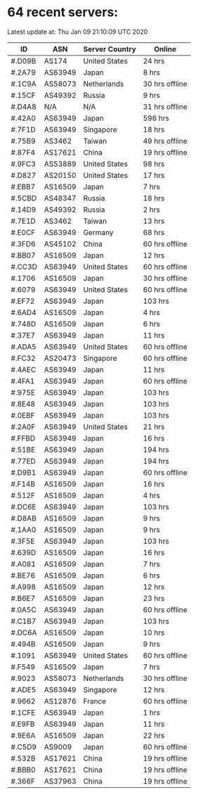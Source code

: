 # 64 recent servers:

Latest update at: Thu Jan 09 21:10:09 UTC 2020

| ID | ASN | Server Country | Online |
| -- | --- | -------------- | ------ |
| #.D09B | AS174 | United States | 24 hrs |
| #.2A79 | AS63949 | Japan | 8 hrs |
| #.1C9A | AS58073 | Netherlands | 30 hrs offline |
| #.15CF | AS49392 | Russia | 9 hrs |
| #.D4A8 | N/A | N/A | 31 hrs offline |
| #.42A0 | AS63949 | Japan | 596 hrs |
| #.7F1D | AS63949 | Singapore | 18 hrs |
| #.75B9 | AS3462 | Taiwan | 49 hrs offline |
| #.87F4 | AS17621 | China | 19 hrs offline |
| #.9FC3 | AS53889 | United States | 98 hrs |
| #.D827 | AS20150 | United States | 17 hrs |
| #.EBB7 | AS16509 | Japan | 7 hrs |
| #.5CBD | AS48347 | Russia | 18 hrs |
| #.14D9 | AS49392 | Russia | 2 hrs |
| #.7E1D | AS3462 | Taiwan | 13 hrs |
| #.E0CF | AS63949 | Germany | 68 hrs |
| #.3FD6 | AS45102 | China | 60 hrs offline |
| #.BB07 | AS16509 | Japan | 12 hrs |
| #.CC3D | AS63949 | United States | 60 hrs offline |
| #.1706 | AS16509 | Japan | 30 hrs offline |
| #.6079 | AS63949 | United States | 60 hrs offline |
| #.EF72 | AS63949 | Japan | 103 hrs |
| #.6AD4 | AS16509 | Japan | 4 hrs |
| #.748D | AS16509 | Japan | 6 hrs |
| #.37E7 | AS63949 | Japan | 11 hrs |
| #.ADA5 | AS63949 | United States | 60 hrs offline |
| #.FC32 | AS20473 | Singapore | 60 hrs offline |
| #.4AEC | AS63949 | Japan | 11 hrs |
| #.4FA1 | AS63949 | Japan | 60 hrs offline |
| #.975E | AS63949 | Japan | 103 hrs |
| #.8E48 | AS63949 | Japan | 103 hrs |
| #.0EBF | AS63949 | Japan | 103 hrs |
| #.2A0F | AS63949 | United States | 21 hrs |
| #.FFBD | AS63949 | Japan | 16 hrs |
| #.51BE | AS63949 | Japan | 194 hrs |
| #.77ED | AS63949 | Japan | 194 hrs |
| #.D9B1 | AS63949 | Japan | 60 hrs offline |
| #.F14B | AS16509 | Japan | 16 hrs |
| #.512F | AS16509 | Japan | 4 hrs |
| #.DC6E | AS63949 | Japan | 103 hrs |
| #.D8AB | AS16509 | Japan | 9 hrs |
| #.1AA0 | AS16509 | Japan | 9 hrs |
| #.3F5E | AS63949 | Japan | 103 hrs |
| #.639D | AS16509 | Japan | 16 hrs |
| #.A081 | AS16509 | Japan | 7 hrs |
| #.BE76 | AS16509 | Japan | 6 hrs |
| #.A998 | AS16509 | Japan | 12 hrs |
| #.B6E7 | AS16509 | Japan | 23 hrs |
| #.0A5C | AS63949 | Japan | 60 hrs offline |
| #.C1B7 | AS63949 | Japan | 103 hrs |
| #.DC6A | AS16509 | Japan | 10 hrs |
| #.494B | AS16509 | Japan | 9 hrs |
| #.1091 | AS63949 | United States | 60 hrs offline |
| #.F549 | AS16509 | Japan | 7 hrs |
| #.9023 | AS58073 | Netherlands | 30 hrs offline |
| #.ADE5 | AS63949 | Singapore | 12 hrs |
| #.9662 | AS12876 | France | 60 hrs offline |
| #.1CFE | AS63949 | Japan | 1 hrs |
| #.E9FB | AS63949 | Japan | 11 hrs |
| #.9E6A | AS16509 | Japan | 22 hrs |
| #.C5D9 | AS9009 | Japan | 60 hrs offline |
| #.532B | AS17621 | China | 19 hrs offline |
| #.BBB0 | AS17621 | China | 19 hrs offline |
| #.366F | AS37963 | China | 19 hrs offline |

